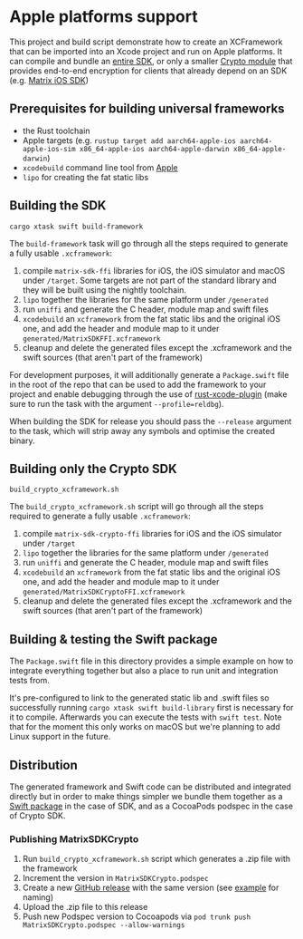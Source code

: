 # Apple platforms support

This project and build script demonstrate how to create an XCFramework that can be imported into an Xcode project and run on Apple platforms. It can compile and bundle an [entire SDK](#Building-the-SDK), or only a smaller [Crypto module](#Building-only-the-Crypto-SDK) that provides end-to-end encryption for clients that already depend on an SDK (e.g. [Matrix iOS SDK](https://github.com/matrix-org/matrix-ios-sdk))

## Prerequisites for building universal frameworks

* the Rust toolchain
* Apple targets (e.g. `rustup target add aarch64-apple-ios aarch64-apple-ios-sim x86_64-apple-ios aarch64-apple-darwin x86_64-apple-darwin`)
* `xcodebuild` command line tool from [Apple](https://developer.apple.com/library/archive/technotes/tn2339/_index.html)
* `lipo` for creating the fat static libs

## Building the SDK

```
cargo xtask swift build-framework
```

The `build-framework` task will go through all the steps required to generate a fully usable `.xcframework`:

1. compile `matrix-sdk-ffi` libraries for iOS, the iOS simulator and macOS under `/target`. Some targets are not part of the standard library and they will be built using the nightly toolchain. 
2. `lipo` together the libraries for the same platform under `/generated`
3. run `uniffi` and generate the C header, module map and swift files
4. `xcodebuild` an `xcframework` from the fat static libs and the original iOS one, and add the header and module map to it under `generated/MatrixSDKFFI.xcframework`
5. cleanup and delete the generated files except the .xcframework and the swift sources (that aren't part of the framework)

For development purposes, it will additionally generate a `Package.swift` file in the root of the repo that can be used to add the framework to your project and enable debugging through the use of [rust-xcode-plugin](https://github.com/BrainiumLLC/rust-xcode-plugin) (make sure to run the task with the argument `--profile=reldbg`).

When building the SDK for release you should pass the `--release` argument to the task, which will strip away any symbols and optimise the created binary.

## Building only the Crypto SDK

```
build_crypto_xcframework.sh
```

The `build_crypto_xcframework.sh` script will go through all the steps required to generate a fully usable `.xcframework`:

1. compile `matrix-sdk-crypto-ffi` libraries for iOS and the iOS simulator under `/target`
2. `lipo` together the libraries for the same platform under `/generated`
3. run `uniffi` and generate the C header, module map and swift files
4. `xcodebuild` an `xcframework` from the fat static libs and the original iOS one, and add the header and module map to it under `generated/MatrixSDKCryptoFFI.xcframework`
5. cleanup and delete the generated files except the .xcframework and the swift sources (that aren't part of the framework)

## Building & testing the Swift package

The `Package.swift` file in this directory provides a simple example on how to integrate everything together but also a place to run unit and integration tests from.

It's pre-configured to link to the generated static lib and .swift files so successfully running `cargo xtask swift build-library` first is necessary for it to compile. Afterwards you can execute the tests with `swift test`. Note that for the moment this only works on macOS but we're planning to add Linux support in the future.

## Distribution

The generated framework and Swift code can be distributed and integrated directly but in order to make things simpler we bundle them together as a [Swift package](https://github.com/matrix-org/matrix-rust-components-swift/) in the case of SDK, and as a CocoaPods podspec in the case of Crypto SDK.

### Publishing MatrixSDKCrypto
1. Run `build_crypto_xcframework.sh` script which generates a .zip file with the framework
2. Increment the version in `MatrixSDKCrypto.podspec`
3. Create a new [GitHub release](https://github.com/matrix-org/matrix-rust-sdk/releases) with the same version (see [example](https://github.com/matrix-org/matrix-rust-sdk/releases/tag/matrix-sdk-crypto-ffi-0.1.0) for naming)
4. Upload the .zip file to this release
5. Push new Podspec version to Cocoapods via `pod trunk push MatrixSDKCrypto.podspec --allow-warnings`
